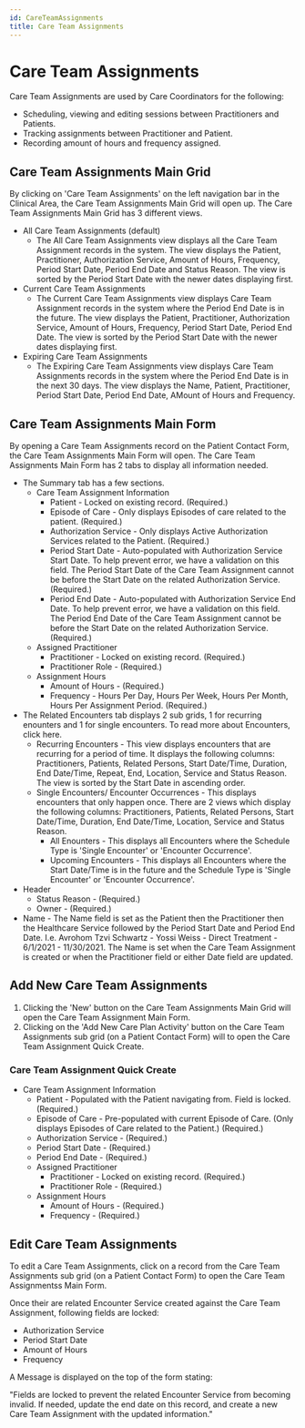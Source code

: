 ```yaml
---
id: CareTeamAssignments
title: Care Team Assignments
---
```


# Care Team Assignments 

Care Team Assignments are used by Care Coordinators for the following:
- Scheduling, viewing and editing sessions between Practitioners and Patients.
- Tracking assignments between Practitioner and Patient.
- Recording amount of hours and frequency assigned.

## Care Team Assignments Main Grid

By clicking on 'Care Team Assignments' on the left navigation bar in the Clinical Area, the Care Team Assignments Main Grid will open up. The Care Team Assignments Main Grid has 3 different views.
- All Care Team Assignments (default)
    - The All Care Team Assignments view displays all the Care Team Assignment records in the system. The view displays the Patient, Practitioner, Authorization Service, Amount of Hours, Frequency, Period Start Date, Period End Date and Status Reason. The view is sorted by the Period Start Date with the newer dates displaying first. 
- Current Care Team Assignments
    - The Current Care Team Assignments view displays Care Team Assignment records in the system where the Period End Date is in the future. The view displays the Patient, Practitioner, Authorization Service, Amount of Hours, Frequency, Period Start Date, Period End Date. The view is sorted by the Period Start Date with the newer dates displaying first. 
- Expiring Care Team Assignments 
    - The Expiring Care Team Assignments view displays Care Team Assignments records in the system where the Period End Date is in the next 30 days. The view displays the Name, Patient, Practitioner, Period Start Date, Period End Date, AMount of Hours and Frequency.


## Care Team Assignments Main Form

By opening a Care Team Assignments record on the Patient Contact Form, the Care Team Assignments Main Form will open. The Care Team Assignments Main Form has 2 tabs to display all information needed. 

- The Summary tab has a few sections.
    - Care Team Assignment Information
        - Patient - Locked on existing record. (Required.)
        - Episode of Care - Only displays Episodes of care related to the patient. (Required.)
        - Authorization Service - Only displays Active Authorization Services related to the Patient. (Required.)
        - Period Start Date - Auto-populated with Authorization Service Start Date. To help prevent error, we have a validation on this field. The Period Start Date of the Care Team Assignment cannot be before the Start Date on the related Authorization Service. (Required.)
        - Period End Date - Auto-populated with Authorization Service End Date. To help prevent error, we have a validation on this field. The Period End Date of the Care Team Assignment cannot be before the Start Date on the related Authorization Service.(Required.)
    - Assigned Practitioner
        - Practitioner - Locked on existing record. (Required.)
        - Practitioner Role - (Required.)
    - Assignment Hours
        - Amount of Hours - (Required.)
        - Frequency - Hours Per Day, Hours Per Week, Hours Per Month, Hours Per Assignment Period. (Required.)
- The Related Encounters tab displays 2 sub grids, 1 for recurring enounters and 1 for single encounters. To read more about Encounters, click here. 
    - Recurring Encounters - This view displays encounters that are recurring for a period of time. It displays the following columns: Practitioners, Patients, Related Persons, Start Date/Time, Duration, End Date/Time, Repeat, End, Location, Service and Status Reason. The view is sorted by the Start Date in ascending order. 
    - Single Encounters/ Encounter Occurrences - This displays encounters that only happen once. There are 2 views which display the following columns: Practitioners, Patients, Related Persons, Start Date/Time, Duration, End Date/Time, Location, Service and Status Reason. 
        - All Enounters - This displays all Encounters where the Schedule Type is 'Single Encounter' or 'Encounter Occurrence'.
        - Upcoming Encounters - This displays all Encounters where the Start Date/Time is in the future and the Schedule Type is 'Single Encounter' or 'Encounter Occurrence'.
- Header
    - Status Reason - (Required.)
    - Owner - (Required.)
- Name - The Name field is set as the Patient then the Practitioner then the Healthcare Service followed by the Period Start Date and Period End Date. I.e. Avrohom Tzvi Schwartz - Yossi Weiss - Direct Treatment - 6/1/2021 - 11/30/2021. The Name is set when the Care Team Assignment is created or when the Practitioner field or either Date field are updated. 

##  Add New Care Team Assignments  

1. Clicking the 'New' button on the Care Team Assignments Main Grid will open the Care Team Assignment Main Form.
2. Clicking on the 'Add New Care Plan Activity' button on the Care Team Assignments sub grid (on a Patient Contact Form) will to open the Care Team Assignment Quick Create.


### Care Team Assignment Quick Create

- Care Team Assignment Information
    - Patient - Populated with the Patient navigating from. Field is locked. (Required.)
    - Episode of Care - Pre-populated with current Episode of Care. (Only displays Episodes of Care related to the Patient.) (Required.)
    - Authorization Service - (Required.)
    - Period Start Date - (Required.)
    - Period End Date - (Required.)
    - Assigned Practitioner
        - Practitioner - Locked on existing record. (Required.)
        - Practitioner Role - (Required.)
    - Assignment Hours
        - Amount of Hours - (Required.)
        - Frequency - (Required.)

##  Edit Care Team Assignments  

To edit a Care Team Assignments, click on a record from the Care Team Assignments sub grid (on a Patient Contact Form) to open the Care Team Assignmentss Main Form. 

Once their are related Encounter Service created against the Care Team Assignment, following fields are locked:
- Authorization Service
- Period Start Date
- Amount of Hours
- Frequency

A Message is displayed on the top of the form stating:

"Fields are locked to prevent the related Encounter Service from becoming invalid. If needed, update the end date on this record, and create a new Care Team Assignment with the updated information."